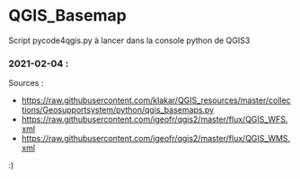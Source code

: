 # QGIS_Basemap
Script pycode4qgis.py à lancer dans la console python de QGIS3
### 2021-02-04 :
Sources :
* https://raw.githubusercontent.com/klakar/QGIS_resources/master/collections/Geosupportsystem/python/qgis_basemaps.py
* https://raw.githubusercontent.com/igeofr/qgis2/master/flux/QGIS_WFS.xml
* https://raw.githubusercontent.com/igeofr/qgis2/master/flux/QGIS_WMS.xml

:)
